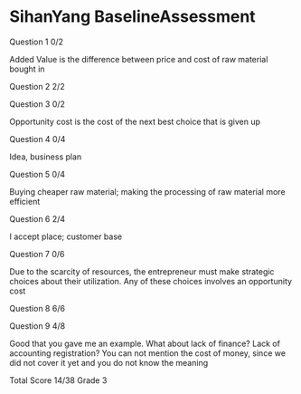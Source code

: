 # SihanYang BaselineAssessment

Question 1    0/2

Added Value is the difference between price and cost of raw material bought in

Question 2    2/2

Question 3    0/2

Opportunity cost is the cost of the next best choice that is given up

Question 4    0/4

Idea,  business plan

Question 5    0/4

Buying cheaper raw material; making the processing of raw material more efficient

Question 6    2/4

I accept place; customer base

Question 7    0/6

Due to the scarcity of resources,  the entrepreneur must make strategic choices about their utilization.  Any of these choices involves an opportunity cost

Question 8    6/6

Question 9    4/8

Good that you gave me an example. What about lack of finance? Lack of accounting registration? You can not mention the cost of money, since we did not cover it yet and you do not know the meaning

Total Score 14/38 Grade 3

